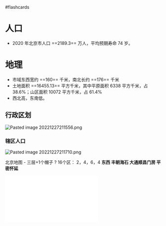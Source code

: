 #flashcards
# 人口
- 2020 年北京市人口 ==2189.3== 万人，平均预期寿命 74 岁。
# 地理
- 市域东西宽约 ==160== 千米，南北长约 ==176== 千米
- 土地面积 ==16455.13== 平方千米，其中平原面积 6338 平方千米，占 38.6%；山区面积 10072 平方千米，占 61.4%
- 西北高，东南低。
## 行政区划
![Pasted image 20221227211556.png](https://s2.loli.net/2022/12/27/gpeKTDrobMf6aPc.png)
### 辖区人口
![Pasted image 20221227211710.png](https://s2.loli.net/2022/12/27/QKSUvTa54CyxVml.png)
<!--SR:!2024-08-31,345,250!2024-07-04,3,250!2024-07-06,2,230!2024-07-14,10,250-->



北京地图 - 三层+1个帽子
?
16个区： 2，4，6，4
**东西
丰朝海石
大通顺昌门房
平密怀延**
<!--SR:!2024-07-21,20,250-->

![](note/files/北京地图.pdf)